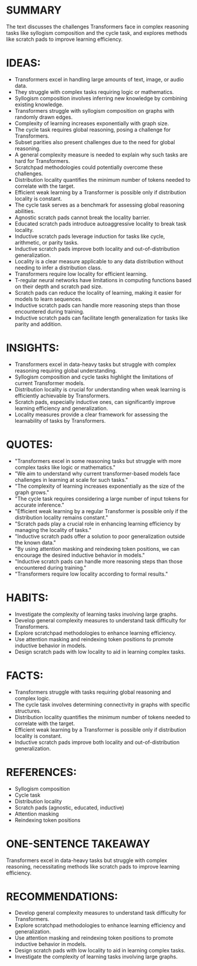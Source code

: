 # SUMMARY
The text discusses the challenges Transformers face in complex reasoning tasks like syllogism composition and the cycle task, and explores methods like scratch pads to improve learning efficiency.

# IDEAS:
- Transformers excel in handling large amounts of text, image, or audio data.
- They struggle with complex tasks requiring logic or mathematics.
- Syllogism composition involves inferring new knowledge by combining existing knowledge.
- Transformers struggle with syllogism composition on graphs with randomly drawn edges.
- Complexity of learning increases exponentially with graph size.
- The cycle task requires global reasoning, posing a challenge for Transformers.
- Subset parities also present challenges due to the need for global reasoning.
- A general complexity measure is needed to explain why such tasks are hard for Transformers.
- Scratchpad methodologies could potentially overcome these challenges.
- Distribution locality quantifies the minimum number of tokens needed to correlate with the target.
- Efficient weak learning by a Transformer is possible only if distribution locality is constant.
- The cycle task serves as a benchmark for assessing global reasoning abilities.
- Agnostic scratch pads cannot break the locality barrier.
- Educated scratch pads introduce autoaggressive locality to break task locality.
- Inductive scratch pads leverage induction for tasks like cycle, arithmetic, or parity tasks.
- Inductive scratch pads improve both locality and out-of-distribution generalization.
- Locality is a clear measure applicable to any data distribution without needing to infer a distribution class.
- Transformers require low locality for efficient learning.
- T-regular neural networks have limitations in computing functions based on their depth and scratch pad size.
- Scratch pads can reduce the locality of learning, making it easier for models to learn sequences.
- Inductive scratch pads can handle more reasoning steps than those encountered during training.
- Inductive scratch pads can facilitate length generalization for tasks like parity and addition.

# INSIGHTS:
- Transformers excel in data-heavy tasks but struggle with complex reasoning requiring global understanding.
- Syllogism composition and cycle tasks highlight the limitations of current Transformer models.
- Distribution locality is crucial for understanding when weak learning is efficiently achievable by Transformers.
- Scratch pads, especially inductive ones, can significantly improve learning efficiency and generalization.
- Locality measures provide a clear framework for assessing the learnability of tasks by Transformers.

# QUOTES:
- "Transformers excel in some reasoning tasks but struggle with more complex tasks like logic or mathematics."
- "We aim to understand why current transformer-based models face challenges in learning at scale for such tasks."
- "The complexity of learning increases exponentially as the size of the graph grows."
- "The cycle task requires considering a large number of input tokens for accurate inference."
- "Efficient weak learning by a regular Transformer is possible only if the distribution locality remains constant."
- "Scratch pads play a crucial role in enhancing learning efficiency by managing the locality of tasks."
- "Inductive scratch pads offer a solution to poor generalization outside the known data."
- "By using attention masking and reindexing token positions, we can encourage the desired inductive behavior in models."
- "Inductive scratch pads can handle more reasoning steps than those encountered during training."
- "Transformers require low locality according to formal results."

# HABITS:
- Investigate the complexity of learning tasks involving large graphs.
- Develop general complexity measures to understand task difficulty for Transformers.
- Explore scratchpad methodologies to enhance learning efficiency.
- Use attention masking and reindexing token positions to promote inductive behavior in models.
- Design scratch pads with low locality to aid in learning complex tasks.

# FACTS:
- Transformers struggle with tasks requiring global reasoning and complex logic.
- The cycle task involves determining connectivity in graphs with specific structures.
- Distribution locality quantifies the minimum number of tokens needed to correlate with the target.
- Efficient weak learning by a Transformer is possible only if distribution locality is constant.
- Inductive scratch pads improve both locality and out-of-distribution generalization.

# REFERENCES:
- Syllogism composition
- Cycle task
- Distribution locality
- Scratch pads (agnostic, educated, inductive)
- Attention masking
- Reindexing token positions

# ONE-SENTENCE TAKEAWAY
Transformers excel in data-heavy tasks but struggle with complex reasoning, necessitating methods like scratch pads to improve learning efficiency.

# RECOMMENDATIONS:
- Develop general complexity measures to understand task difficulty for Transformers.
- Explore scratchpad methodologies to enhance learning efficiency and generalization.
- Use attention masking and reindexing token positions to promote inductive behavior in models.
- Design scratch pads with low locality to aid in learning complex tasks.
- Investigate the complexity of learning tasks involving large graphs.